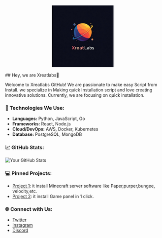 <p align="center">
  <img src="Gemini_Generated_Image_73ixf473ixf473ix.jpeg" alt="XreatLabs Logo" width="200">
</p>
## Hey, we are Xreatlabs👋

Welcome to Xreatlabs GitHub! We are  passionate to make easy Script from Install. we specialize in Making quick Installation script and love creating innovative solutions. Currently, we are focusing on quick installation.

### 🚀 Technologies We Use:
- **Languages:** Python, JavaScript, Go
- **Frameworks:** React, Node.js
- **Cloud/DevOps:** AWS, Docker, Kubernetes
- **Database:** PostgreSQL, MongoDB

### 📈 GitHub Stats:
![Your GitHub Stats](https://github-readme-stats.vercel.app/api?username=Xreatlabs&show_icons=true&count_private=true&theme=radical)

### 💻 Pinned Projects:
- [Project 1](https://github.com/Xreatlabs/mcsoftware-installer ): it install Minecraft server software like Paper,purper,bungee, velocity,etc.
- [Project 2](https://github.com/Xreatlabs/panel-installer ): it install Game panel in 1 click.

### 🌐 Connect with Us:
- [Twitter](https://twitter.com/soon)
- [Instagram](https://www.instagram.com/invites/contact/?igsh=vak7oe8t1ft0&utm_content=vcv37yn)
- [Discord](https://discord.gg/yAgRafG6JD)
